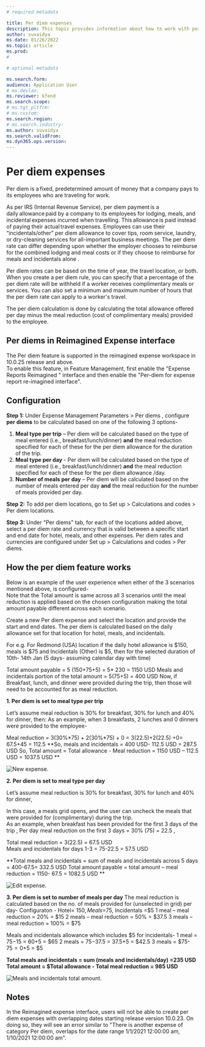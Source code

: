 ```yaml
---
# required metadata

title: Per diem expenses
description: This topic provides information about how to work with per diem expenses.
author: suvaidya
ms.date: 01/26/2022
ms.topic: article
ms.prod: 
#

# optional metadata

ms.search.form: 
audience: Application User
# ms.devlan: 
ms.reviewer: kfend
ms.search.scope: 
# ms.tgt_pltfrm: 
# ms.custom: 
ms.search.region: 
# ms.search.industry: 
ms.author: suvaidya
ms.search.validFrom: 
ms.dyn365.ops.version: 
---
```


# Per diem expenses

Per diem is a fixed, predetermined amount of money that a company pays to its employees who are traveling for work. 

As per IRS (Internal Revenue Service), per diem payment is a daily allowance paid by a company to its employees for lodging, meals, and incidental expenses incurred when travelling. This allowance is paid instead of paying their actual travel expenses.  Employees can use their “incidentals/other” per diem allowance to cover tips, room service, laundry, or dry-cleaning services for all-important business meetings. The per diem rate can differ depending upon whether the employer chooses to reimburse for the combined lodging and meal costs or if they choose to reimburse for meals and incidentals alone .

Per diem rates can be based on the time of year, the travel location, or both. When you create a per diem rule, you can specify that a percentage of the per diem rate will be withheld if a worker receives complimentary meals or services. You can also set a minimum and maximum number of hours that the per diem rate can apply to a worker's travel.

The per diem calculation is done by calculating the total allowance offered per day minus the meal reduction (cost of complimentary meals) provided to the employee. 

## Per diems in Reimagined Expense interface 
The Per diem feature is supported in the reimagined expense workspace in 10.0.25 release and above.  
To enable this feature, in Feature Management, first enable the "Expense Reports Reimagined " interface and then enable the "Per-diem for expense report re-imagined interface".

## Configuration

**Step 1:** Under Expense Management Parameters > Per diems , configure **per diems** to be calculated based on one of the following 3 options-  
1.	**Meal type per trip** – Per diem will be calculated based on the type of meal entered (i.e., breakfast/lunch/dinner) **and** the meal reduction specified for each of these for the per diem allowance for the duration of the trip. 
2.	**Meal type per day** - Per diem will be calculated based on the type of meal entered (i.e., breakfast/lunch/dinner) **and** the meal reduction specified for each of these for the per diem allowance /day.  
3.	**Number of meals per day** – Per diem will be calculated based on the number of meals entered per day **and** the meal reduction for the number of meals provided per day.

**Step 2:** To add per diem locations, go to Set up > Calculations and codes > Per diem locations.

**Step 3:** Under "Per diems" tab, for each of the locations added above, select a per diem rate and currency that is valid between a specific start and end date for hotel, meals, and other expenses. Per diem rates and currencies are configured under Set up > Calculations and codes > Per diems.

## How the per diem feature works
Below is an example of the user experience when either of the 3 scenarios mentioned above, is configured-  
Note that the Total amount is same across all 3 scenarios until the meal reduction is applied based on the chosen configuration making the total amount payable different across each scenario. 

Create a new Per diem expense and select the location and provide the start and end dates.
The per diem is calculated based on the daily allowance set for that location for hotel, meals, and incidentals. 

For e.g. For Redmond (USA) location if the daily hotel allowance is $150, meals is $75 and Incidentals (Other) is $5, 
then for the selected duration of 10th- 14th Jan (5 days- assuming calendar day with time)

Total amount payable = 5 (150+75+5)  = 5* 230  =  1150 USD
Meals and incidentals portion of the total amount = 5(75+5) = 400 USD
Now, if Breakfast, lunch, and dinner were provided during the trip, then those will need to be accounted for as meal reduction.

**1.	Per diem is set to meal type per trip**

Let’s assume meal reduction is 30% for breakfast, 30% for lunch and 40% for dinner, then: 
As an example, when 3 breakfasts, 2 lunches and 0 dinners were provided to the employee-

Meal reduction = 3(30%*75) + 2(30%*75) + 0 =  3(22.5)+2(22.5) +0=  67.5+45 = 112.5 
**So, meals and incidentals = 400 USD- 112.5 USD = 287.5 USD 
So, Total amount = Total allowance - Meal reduction = 1150 USD – 112.5 USD = 1037.5 USD **

 ![New expense.](media/1-meal-type-per-trip.png) 


**2.	Per diem is set to meal type per day**

Let’s assume meal reduction is 30% for breakfast, 30% for lunch and 40% for dinner, 

In this case, a meals grid opens, and the user can uncheck the meals that were provided for (complimentary) during the trip.  
As an example, when breakfast has been provided for the first 3 days of the trip , 
Per day meal reduction on the first 3 days = 30% (75) = 22.5 , 

Total meal reduction =  3(22.5)  =  67.5 USD  
Meals and incidentals for days 1-3 =  75-22.5 =  57.5 USD 

**Total meals and incidentals = sum of meals and incidentals across 5 days = 400-67.5= 332.5 USD 
Total amount payable = total amount – meal reduction =  1150- 67.5 = 1082.5 USD **

![Edit expense.](media/2-meal-type-per-day.png) 

**3. Per diem is set to number of meals per day**
The meal reduction is calculated based on the no. of meals provided for (unselected in grid) per day- 
Configuraton - 
Hotel= $150, Meals =$75, Incidentals =$5
1 meal – meal reduction = 20% = $15
2 meals – meal reduction = 50% = $37.5
3 meals – meal reduction = 100% = $75 

Meals and incidentals allowance which includes $5 for incidentals- 
1 meal =  $75-$15 =  $60+$5 = $65
2 meals =  $75 -$37.5 =  $37.5 +$5 =  $42.5
3 meals = $75- $75 =0 +$5 = $5 

**Total meals and incidentals = sum (meals and incidentals/day) =235 USD
Total amount =  $Total allowance - Total meal reduction = 985 USD**

![Meals and incidentals total amount.](media/3-number-of-meals-per-day.png) 

## Notes ##
In the Reimagined expense interface, users will not be able to create per diem expenses with overlapping dates starting release version 10.0.23.  On doing so, they will see an error similar to "There is another expense of category Per diem, overlaps for the date range 1/1/2021  12:00:00 am, 1/10/2021 12:00:00 am". 


